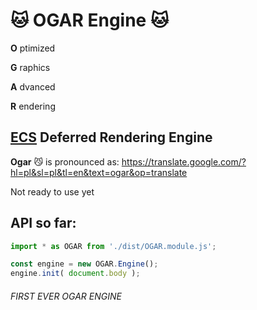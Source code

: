 # 🐱 OGAR Engine 🐱

**O** ptimized

**G** raphics

**A** dvanced

**R** endering

## [ECS](https://en.wikipedia.org/wiki/Entity_component_system) Deferred Rendering Engine

**Ogar** 😼 is pronounced as: https://translate.google.com/?hl=pl&sl=pl&tl=en&text=ogar&op=translate

Not ready to use yet

## API so far:
```js
import * as OGAR from './dist/OGAR.module.js';

const engine = new OGAR.Engine();
engine.init( document.body );
```

###### FIRST EVER OGAR ENGINE
